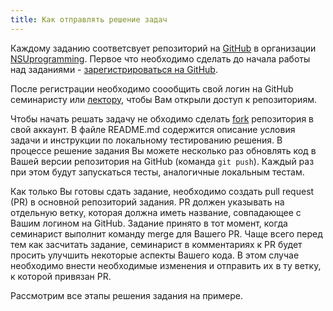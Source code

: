 ```yaml
---
title: Как отправлять решение задач
---
```


Каждому заданию соответсвует репозиторий на [GitHub](https://github.com) в организации [NSUprogramming](https://github.com/NSU-Programming). Первое что необходимо сделать до начала работы над заданиями - [зарегистрироваться на GitHub](https://github.com/join).

После регистрации необходимо соообщить свой логин на GitHub семинаристу или [лектору](mailto:v.vorobev@nsu.ru?subject=NewGitHubAccount), чтобы Вам открыли доступ к репозиториям.

Чтобы начать решать задачу не обходимо сделать [fork](https://docs.github.com/en/github/getting-started-with-github/fork-a-repo) репозитория в свой аккаунт. В файле README.md содержится описание условия задачи и инструкции по локальному тестированию решения. В процессе решение задания Вы можете несколько раз обновлять код в Вашей версии репозитория на GitHub (команда `git push`). Каждый раз при этом будут запускаться тесты, аналогичные локальным тестам.

Как только Вы готовы сдать задание, необходимо создать pull request (PR) в основной репозиторий задания. PR должен указывать на отдельную ветку, которая должна иметь название, совпадающее с Вашим логином на GitHub. Задание принято в тот момент, когда семинарист выполнит команду merge для Вашего PR. Чаще всего перед тем как засчитать задание, семинарист в комментариях к PR будет просить улучшить некоторые аспекты Вашего кода. В этом случае необходимо внести необходимые изменения и отправить их в ту ветку, к которой привязан PR.

Рассмотрим все этапы решения задания на примере.
